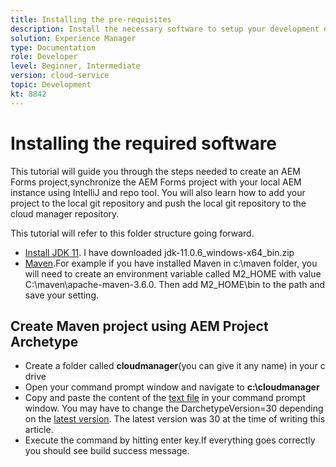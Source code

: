 ```yaml
---
title: Installing the pre-requisites
description: Install the necessary software to setup your development environment
solution: Experience Manager
type: Documentation
role: Developer
level: Beginner, Intermediate
version: cloud-service
topic: Development
kt: 8842
---
```


# Installing the required software

This tutorial will guide you through the steps needed to create an AEM Forms project,synchronize the AEM Forms project with your local AEM instance using IntelliJ and repo tool. You will also learn how to add your project to the local git repository and push the local git repository to the cloud manager repository.




This tutorial will refer to this folder structure going forward.

* [Install JDK 11](https://www.oracle.com/java/technologies/downloads/#java11-windows). I have downloaded jdk-11.0.6_windows-x64_bin.zip
* [Maven](https://maven.apache.org/guides/getting-started/windows-prerequisites.html).For example if you have installed Maven in c:\maven folder, you will need to create an environment variable called M2_HOME with value C:\maven\apache-maven-3.6.0. Then add M2_HOME\bin to the path and save your setting.

## Create Maven project using AEM Project Archetype
 
* Create a folder called **cloudmanager**(you can give it any name) in your c drive
* Open your command prompt window and navigate to **c:\cloudmanager**
* Copy and paste the content of the [text file](assets/creating-maven-project.txt) in your command prompt window. You may have to change the DarchetypeVersion=30 depending on the [latest version](https://github.com/adobe/aem-project-archetype/releases). The latest version was 30 at the time of writing this article. 
* Execute the command by hitting enter key.If everything goes correctly you should see build success message.


 



